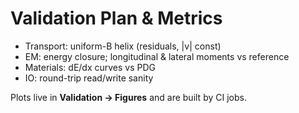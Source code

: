 # Validation Plan & Metrics

- Transport: uniform-B helix (residuals, |v| const)
- EM: energy closure; longitudinal & lateral moments vs reference
- Materials: dE/dx curves vs PDG
- IO: round-trip read/write sanity

Plots live in **Validation → Figures** and are built by CI jobs.

